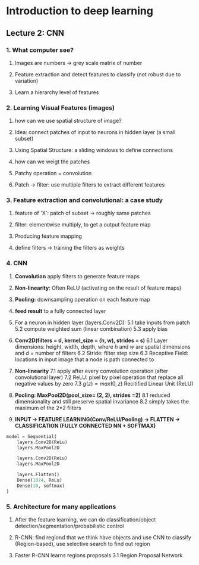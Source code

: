 # Introduction to deep learning

## Lecture 2: CNN

### 1. What computer see?

1. Images are numbers -> grey scale matrix of number

2. Feature extraction and detect features to classify (not robust due to variation)

3. Learn a hierarchy level of features

### 2. Learning Visual Features (images)

1. how can we use spatial structure of image?

2. Idea: connect patches of input to neurons in hidden layer (a small subset)

3. Using Spatial Structure: a sliding windows to define connections

4. how can we weigt the patches

5. Patchy operation = convolution

6. Patch -> filter: use multiple filters to extract different features

### 3. Feature extraction and convolutional: a case study
 
1. feature of 'X': patch of subset -> roughly same patches

2. filter: elementwise multiply, to get a output feature map

3. Producing feature mapping

4. define filters -> training the filters as weights

### 4. CNN

1. **Convolution** apply filters to generate feature maps
2. **Non-linearity**: Often ReLU (activating on the result of feature maps)
3. **Pooling:** downsampling operation on each feature map
4. **feed result** to a fully connected layer

5. For a neuron in hidden layer (layers.Conv2D):
    5.1 take inputs from patch
    5.2 compute weighted sum (linear combination)
    5.3 apply bias
    
6. **Conv2D(filters = d, kernel_size = (h, w), strides = s)**
    6.1 Layer dimensions: height, width, depth, where $h$ and $w$ are spatial dimensions and $d$ = number of filters
    6.2 Stride: filter step size 
    6.3 Receptive Field: locations in input image that a node is path connected to

7. **Non-linearity**
    7.1 apply after every convolution operation (after convolutional layer)
    7.2 ReLU: pixel by pixel operation that replace all negative values by zero
    7.3 $g(z) = max(0, z)$ Recitified Linear Unit (ReLU)

8. **Pooling: MaxPool2D(pool_size= (2, 2), strides =2)**
    8.1 reduced dimensionality and still preserve spatial invariance
    8.2 simply takes the maximum of the 2*2 filters

9. **INPUT -> FEATURE LEARNING(Conv/ReLU/Pooling) -> FLATTEN -> CLASSIFICATION (FULLY CONNECTED NN + SOFTMAX)**
```python
model = Sequential(
    layers.Conv2D(ReLu)
    layers.MaxPool2D

    layers.Conv2D(ReLu)
    layers.MaxPool2D

    layers.Flatten()
    Dense(1024, ReLu)
    Dense(10, softmax)
)
```

### 5. Architecture for many applications
1. After the feature learning, we can do classification/object detection/segmentation/probabilistic control

2. R-CNN: find regiond that we think have objects and use CNN to classify (Region-based), use selective search to find out region

3. Faster R-CNN learns regions proposals
    3.1 Region Proposal Network